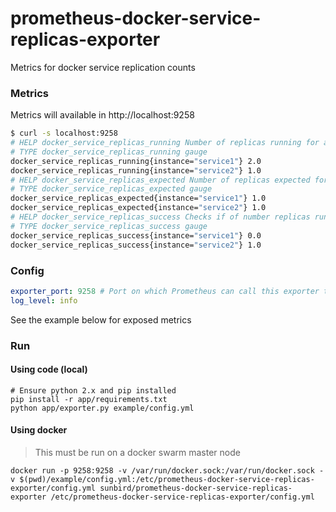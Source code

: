 # prometheus-docker-service-replicas-exporter

Metrics for docker service replication counts

### Metrics

Metrics will available in http://localhost:9258

```sh
$ curl -s localhost:9258
# HELP docker_service_replicas_running Number of replicas running for a service
# TYPE docker_service_replicas_running gauge
docker_service_replicas_running{instance="service1"} 2.0
docker_service_replicas_running{instance="service2"} 1.0
# HELP docker_service_replicas_expected Number of replicas expected for a service
# TYPE docker_service_replicas_expected gauge
docker_service_replicas_expected{instance="service1"} 1.0
docker_service_replicas_expected{instance="service2"} 1.0
# HELP docker_service_replicas_success Checks if of number replicas running is same as number of replicas expected for a service
# TYPE docker_service_replicas_success gauge
docker_service_replicas_success{instance="service1"} 0.0
docker_service_replicas_success{instance="service2"} 1.0
```

### Config

```yml
exporter_port: 9258 # Port on which Prometheus can call this exporter to get metrics
log_level: info
```

See the example below for exposed metrics

### Run

#### Using code (local)

```
# Ensure python 2.x and pip installed
pip install -r app/requirements.txt
python app/exporter.py example/config.yml
```

#### Using docker

> This must be run on a docker swarm master node

```
docker run -p 9258:9258 -v /var/run/docker.sock:/var/run/docker.sock -v $(pwd)/example/config.yml:/etc/prometheus-docker-service-replicas-exporter/config.yml sunbird/prometheus-docker-service-replicas-exporter /etc/prometheus-docker-service-replicas-exporter/config.yml
```